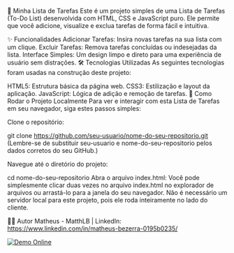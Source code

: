 📝 Minha Lista de Tarefas
Este é um projeto simples de uma Lista de Tarefas (To-Do List) desenvolvida com HTML, CSS e JavaScript puro. Ele permite que você adicione, visualize e exclua tarefas de forma fácil e intuitiva.

✨ Funcionalidades
Adicionar Tarefas: Insira novas tarefas na sua lista com um clique.
Excluir Tarefas: Remova tarefas concluídas ou indesejadas da lista.
Interface Simples: Um design limpo e direto para uma experiência de usuário sem distrações.
🛠️ Tecnologias Utilizadas
As seguintes tecnologias foram usadas na construção deste projeto:

HTML5: Estrutura básica da página web.
CSS3: Estilização e layout da aplicação.
JavaScript: Lógica de adição e remoção de tarefas.
🚀 Como Rodar o Projeto Localmente
Para ver e interagir com esta Lista de Tarefas em seu navegador, siga estes passos simples:

Clone o repositório:

git clone https://github.com/seu-usuario/nome-do-seu-repositorio.git
(Lembre-se de substituir seu-usuario e nome-do-seu-repositorio pelos dados corretos do seu GitHub.)

Navegue até o diretório do projeto:

cd nome-do-seu-repositorio
Abra o arquivo index.html:
Você pode simplesmente clicar duas vezes no arquivo index.html no explorador de arquivos ou arrastá-lo para a janela do seu navegador. Não é necessário um servidor local para este projeto, pois ele roda inteiramente no lado do cliente.

👨‍💻 Autor
Matheus - MatthLB | LinkedIn: https://www.linkedin.com/in/matheus-bezerra-0195b0235/

[![Demo Online](https://img.shields.io/badge/Demo-Online-blueviolet)](https://matthlb.github.io/to-do-list/)
